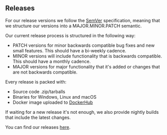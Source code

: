 ## Releases

For our release versions we follow the <a href="https://semver.org/" target="_blank">SemVer</a> specification, meaning that we structure our versions into a MAJOR.MINOR.PATCH semantic.

Our current release process is structured in the following way:

- PATCH versions for minor backwards compatible bug fixes and new small features. This should have a bi-weekly cadence.
- MINOR versions will include functionality that is backwards compatible. This should have a monthly cadence.
- MAJOR versions for major functionality that it's added or changes that are not backwards compatible.

Every release is packed with:

- Source code .zip/tarballs
- Binaries for Windows, Linux and macOS
- Docker image uploaded to <a href="https://hub.docker.com/r/checkmarx/kics" target="_blank">DockerHub</a>

If waiting for a new release it's not enough, we also provide nightly builds that include the latest changes.

You can find our releases <a href="https://github.com/Checkmarx/kics/releases" target="_blank">here</a>.
